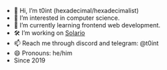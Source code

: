 - 👋 Hi, I’m t0int (hexadecimal/hexadecimalist)
- 👀 I’m interested in computer science.
- 🌱 I’m currently learning frontend web development.
- 🛠️ I’m working on [Solario](https://github.com/SolarioTeam)
- 📫 Reach me through discord and telegram: @t0int
- 😄 Pronouns: he/him
- Since 2019
